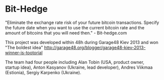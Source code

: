 Bit-Hedge
===========

"Eliminate the exchange rate risk of your future bitcoin transactions. 
Specify the future date when you want to use the current bitcoin rate and the amount of bitcoins that 
you will need then." - Bit-hedge.com

This project was developed within 48h during Garage48 Kiev 2013 and won "The boldest idea"
http://garage48.org/blogger/garage48-kiev-2013-winner-is-tootorial

The team had four people including  Alan Tobin (USA, product owner, startup idea), Anton Kasyanov (Ukraine, lead developer),
Andres Viikmaa (Estionia), Sergiy Karpenko (Ukraine).

